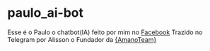 # paulo_ai-bot<br>
Esse é o Paulo o chatbot(IA) feito por mim no <a href="https://www.facebook.com/Paulo-941070006090409/">Facebook</a> Trazido no Telegram por Alisson o Fundador da <a href="https://amanoteam.ml">{AmanoTeam}</a>
